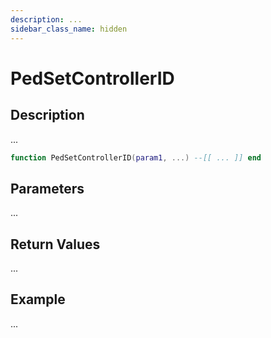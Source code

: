```yaml
---
description: ...
sidebar_class_name: hidden
---
```


# PedSetControllerID

## Description

...

```lua
function PedSetControllerID(param1, ...) --[[ ... ]] end
```

## Parameters

...

## Return Values

...

## Example

...

